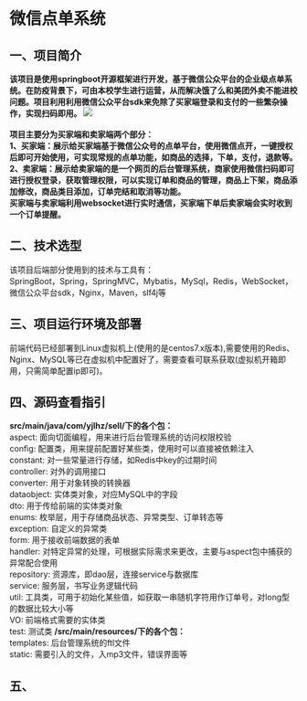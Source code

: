 # 微信点单系统
## 一、项目简介
**该项目是使用springboot开源框架进行开发，基于微信公众平台的企业级点单系统。在防疫背景下，可由本校学生进行运营，从而解决饿了么和美团外卖不能进校问题。项目利用利用微信公众平台sdk来免除了买家端登录和支付的一些繁杂操作，实现扫码即用。
![](https://yjlhz-qingchengplus.oss-cn-beijing.aliyuncs.com/springboot.jpg)  
<br>项目主要分为买家端和卖家端两个部分：**
**<br>1、买家端：展示给买家端基于微信公众号的点单平台，使用微信点开，一键授权后即可开始使用，可实现常规的点单功能，如商品的选择，下单，支付，退款等。
<br>2、卖家端：展示给卖家端的是一个网页的后台管理系统，商家使用微信扫码即可进行授权登录，获取管理权限，可以实现订单和商品的管理，商品上下架，商品添加修改，商品类目添加，订单完结和取消等功能。
<br>买家端与卖家端利用websocket进行实时通信，买家端下单后卖家端会实时收到一个订单提醒。**
## 二、技术选型
该项目后端部分使用到的技术与工具有：
<br>SpringBoot，Spring，SpringMVC，Mybatis，MySql，Redis，WebSocket，微信公众平台sdk，Nginx，Maven，slf4j等
## 三、项目运行环境及部署
前端代码已经部署到Linux虚拟机上(使用的是centos7.x版本),需要使用的Redis、Nginx、MySQL等已在虚拟机中配置好了，需要查看可联系获取(虚拟机开箱即用，只需简单配置ip即可)。
## 四、源码查看指引
**src/main/java/com/yjlhz/sell/下的各个包：**
<br>aspect: 面向切面编程，用来进行后台管理系统的访问权限校验
<br>config: 配置类，用来提前配置好某些类，使用时可以直接被依赖注入
<br>constant: 对一些常量进行存储，如Redis中key的过期时间
<br>controller: 对外的调用接口
<br>converter: 用于对象转换的转换器
<br>dataobject: 实体类对象，对应MySQL中的字段
<br>dto: 用于传给前端的实体类对象
<br>enums: 枚举层，用于存储商品状态、异常类型、订单转态等
<br>exception: 自定义的异常类
<br>form: 用于接收前端数据的表单
<br>handler: 对特定异常的处理，可根据实际需求来更改，主要与aspect包中捕获的异常配合使用
<br>repository: 资源库，即dao层，连接service与数据库
<br>service: 服务层，书写业务逻辑代码
<br>util: 工具类，可用于初始化某些值，如获取一串随机字符用作订单号，对long型的数据比较大小等
<br>VO: 前端格式需要的实体类
<br>test: 测试类
**/src/main/resources/下的各个包：**
<br>templates: 后台管理系统的ftl文件
<br>static: 需要引入的文件，入mp3文件，错误界面等
## 五、